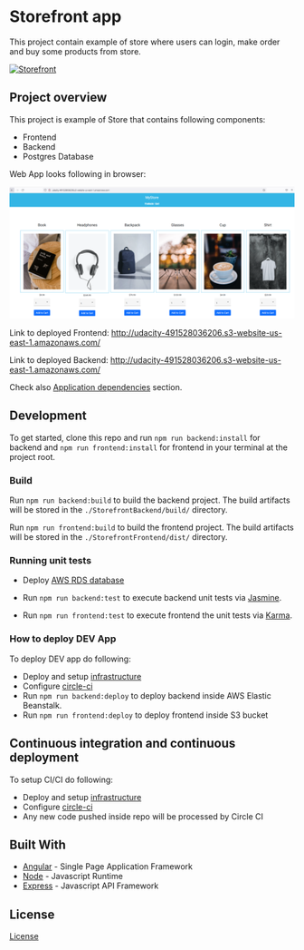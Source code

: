 # Storefront app
This project contain example of store where users can login, make order and buy some products from store.

[![Storefront](https://circleci.com/gh/danomisik/Storefront.svg?style=svg)](https://github.com/danomisik/Storefront)


## Project overview

This project is example of Store that contains following components:

- Frontend
- Backend
- Postgres Database

Web App looks following in browser:

![Web App opened in browser](./docs/images/frontend-browser.PNG)

Link to deployed Frontend: <http://udacity-491528036206.s3-website-us-east-1.amazonaws.com/>

Link to deployed Backend: <http://udacity-491528036206.s3-website-us-east-1.amazonaws.com/>

Check also [Application dependencies](docs/Application_dependencies.md#application-dependencies) section.


## Development

To get started, clone this repo and run `npm run backend:install` for backend and `npm run frontend:install` for frontend in your terminal at the project root.

### Build

Run `npm run backend:build` to build the  backend project. The build artifacts will be stored in the `./StorefrontBackend/build/` directory.

Run `npm run frontend:build` to build the  frontend project. The build artifacts will be stored in the `./StorefrontFrontend/dist/` directory.

### Running unit tests

- Deploy [AWS RDS database](docs/Infrastructure_description.md#aws-rds)

- Run `npm run backend:test` to execute backend  unit tests via [Jasmine](https://jasmine.github.io/).

- Run `npm run frontend:test` to execute frontend the unit tests via [Karma](https://karma-runner.github.io).

### How to deploy DEV App

To deploy DEV app do following:

- Deploy and setup [infrastructure](docs/Infrastructure_description.md#infrastructure-description)
- Configure [circle-ci](docs/Pipeline_description.md#pipeline-description)
- Run `npm run backend:deploy` to deploy backend inside AWS Elastic Beanstalk.
- Run `npm run frontend:deploy` to deploy frontend inside S3 bucket


## Continuous integration and continuous deployment

To setup CI/CI do following:

- Deploy and setup [infrastructure](docs/Infrastructure_description.md#infrastructure-description)
- Configure [circle-ci](docs/Pipeline_description.md#pipeline-description)
- Any new code pushed inside repo will be processed by Circle CI


## Built With

- [Angular](https://angular.io/) - Single Page Application Framework
- [Node](https://nodejs.org) - Javascript Runtime
- [Express](https://expressjs.com/) - Javascript API Framework


## License

[License](LICENSE.txt)